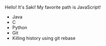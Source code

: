 Hello! It's Saki!
My favorite path is JavaScript!
* Java 
* C 
* Python 
* Git
* Killing history using git rebase
